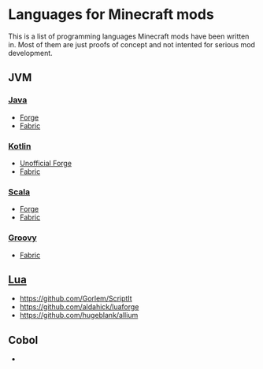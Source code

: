 # Languages for Minecraft mods
This is a list of programming languages Minecraft mods have been written in. Most of them are just proofs of concept and not intented for serious mod development. 

## JVM
### [Java](https://www.java.com/)
- [Forge](https://docs.minecraftforge.net/en/latest/gettingstarted/)
- [Fabric](https://fabricmc.net/develop/)

### [Kotlin](https://kotlinlang.org/)
- [Unofficial Forge](https://github.com/thedarkcolour/KotlinForForge/blob/3.x/README.md)
- [Fabric](https://github.com/FabricMC/fabric-language-kotlin)

### [Scala](https://www.scala-lang.org/)
- [Forge](https://github.com/MinecraftForge/Scorge)
- [Fabric](https://github.com/FabricMC/fabric-language-scala)

### [Groovy](https://groovy-lang.org/)
- [Fabric](https://github.com/FabricMC/fabric-language-groovy)

## [Lua](https://www.lua.org/)
- https://github.com/Gorlem/ScriptIt
- https://github.com/aldahick/luaforge
- https://github.com/hugeblank/allium

## Cobol
- 
